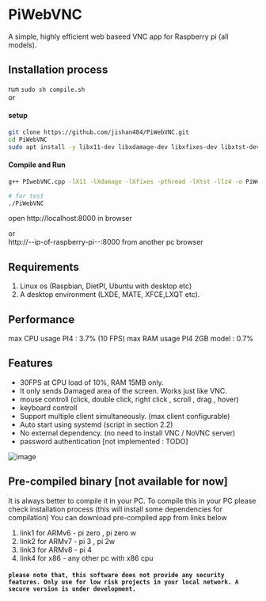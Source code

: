 # PiWebVNC
A simple, highly efficient web baseed VNC app for Raspberry pi (all models).

## Installation process

run ```sudo sh compile.sh```<br> or
#### setup
```sh
git clone https://github.com/jishan484/PiWebVNC.git
cd PiWebVNC
sudo apt install -y libx11-dev libxdamage-dev libxfixes-dev libxtst-dev liblz4-dev g++
```
#### Compile and Run
```sh
g++ PIwebVNC.cpp -lX11 -lXdamage -lXfixes -pthread -lXtst -llz4 -o PiWebVNC

# for test
./PiWebVNC
```

open http://localhost:8000 in browser<br>
<td><td>or<br>
http://--ip-of-raspberry-pi--:8000 from another pc browser



## Requirements
1. Linux os (Raspbian, DietPI, Ubuntu with desktop etc)
2. A desktop environment (LXDE, MATE, XFCE,LXQT etc).

## Performance
max CPU usage PI4 : 3.7% (10 FPS)
max RAM usage PI4 2GB model : 0.7%

## Features
* 30FPS at CPU load of 10%, RAM 15MB only.
* It only sends Damaged area of the screen. Works just like VNC.
* mouse controll (click, double click, right click , scroll , drag , hover)
* keyboard controll
* Support multiple client simultaneously. (max client configurable)
* Auto start using systemd (script in section 2.2)
* No external dependency. (no need to install VNC / NoVNC server)
* password authentication [not implemented : TODO]

![image](https://user-images.githubusercontent.com/49402826/163715482-ae7e166f-7ac2-4baa-a946-9770576c0bf5.png)

## Pre-compiled binary [not available for now]
It is always better to compile it in your PC. To compile this in your PC please check installation process (this will install some dependencies for compilation)
You can download pre-compiled app from links below
  1. link1 for ARMv6 - pi zero , pi zero w
  2. link2 for ARMv7 - pi 3 , pi 2w
  3. link3 for ARMv8 - pi 4
  4. link4 for x86 - any other pc with x86 cpu

#### `please note that, this software does not provide any security features. Only use for low risk projects in your local network. A secure version is under development.`
